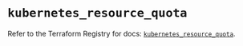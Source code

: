 # `kubernetes_resource_quota`

Refer to the Terraform Registry for docs: [`kubernetes_resource_quota`](https://registry.terraform.io/providers/hashicorp/kubernetes/2.28.1/docs/resources/resource_quota).
